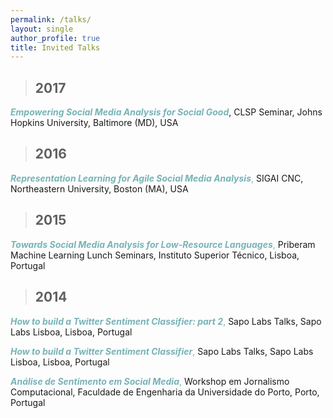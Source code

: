 ```yaml
---
permalink: /talks/
layout: single
author_profile: true
title: Invited Talks
---
```


>## 2017

<span style="color:#78b3b7">***Empowering Social Media Analysis for Social Good***</span>, CLSP Seminar, Johns Hopkins University, Baltimore (MD), USA

>## 2016

<span style="color:#78b3b7">***Representation Learning for Agile Social Media Analysis***,</span> SIGAI CNC, Northeastern University, Boston (MA), USA

>## 2015

<span style="color:#78b3b7">***Towards Social Media Analysis for Low-Resource Languages***,</span> Priberam Machine Learning Lunch Seminars, Instituto Superior Técnico, Lisboa, Portugal

>## 2014 

<span style="color:#78b3b7">***How to build a Twitter Sentiment Classifier: part 2***,</span> Sapo Labs Talks, Sapo Labs Lisboa, Lisboa, Portugal

<span style="color:#78b3b7">***How to build a Twitter Sentiment Classifier***,</span> Sapo Labs Talks, Sapo Labs Lisboa, Lisboa, Portugal

<span style="color:#78b3b7">***Análise de Sentimento em Social Media***,</span> Workshop em Jornalismo Computacional, Faculdade de Engenharia da Universidade do Porto, Porto, Portugal